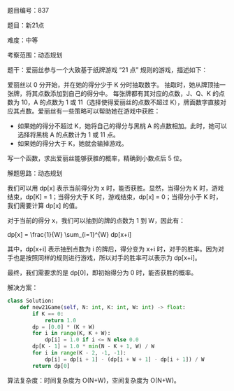 题目编号：837

题目：新21点

难度：中等

考察范围：动态规划

题干：爱丽丝参与一个大致基于纸牌游戏 “21 点” 规则的游戏，描述如下：

爱丽丝以 0 分开始，并在她的得分少于 K 分时抽取数字。 抽取时，她从牌顶抽一张牌，将其点数添加到自己的得分中。 每张牌都有其对应的点数，J、Q、K 的点数为 10，A 的点数为 1 或 11（选择使得爱丽丝的点数不超过 K），牌面数字直接对应其点数。爱丽丝有一些策略可以帮助她在游戏中获胜：

- 如果她的得分不超过 K，她将自己的得分与黑桃 A 的点数相加。此时，她可以选择将黑桃 A 的点数计为 1 或 11 点。
- 如果她的得分大于 K，她就会输掉游戏。

写一个函数，求出爱丽丝能够获胜的概率，精确到小数点后 5 位。

解题思路：动态规划

我们可以用 dp[x] 表示当前得分为 x 时，能否获胜。显然，当得分为 K 时，游戏结束，dp[K] = 1；当得分大于 K 时，游戏结束，dp[x] = 0；当得分小于 K 时，我们需要计算 dp[x] 的值。

对于当前的得分 x，我们可以抽到的牌的点数为 1 到 W，因此有：

dp[x] = \frac{1}{W} \sum_{i=1}^{W} dp[x+i]

其中，dp[x+i] 表示抽到点数为 i 的牌后，得分变为 x+i 时，对手的胜率。因为对手也是按照同样的规则进行游戏，所以对手的胜率可以表示为 dp[x+i]。

最终，我们需要求的是 dp[0]，即初始得分为 0 时，能否获胜的概率。

解决方案：

```python
class Solution:
    def new21Game(self, N: int, K: int, W: int) -> float:
        if K == 0:
            return 1.0
        dp = [0.0] * (K + W)
        for i in range(K, K + W):
            dp[i] = 1.0 if i <= N else 0.0
        dp[K - 1] = 1.0 * min(N - K + 1, W) / W
        for i in range(K - 2, -1, -1):
            dp[i] = dp[i + 1] - (dp[i + W + 1] - dp[i + 1]) / W
        return dp[0]
```

算法复杂度：时间复杂度为 O(N+W)，空间复杂度为 O(N+W)。